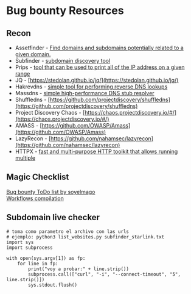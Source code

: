 # Bug bounty Resources

## Recon
- Assetfinder - [Find domains and subdomains potentially related to a given domain.](https://github.com/tomnomnom/assetfinder)  
- Subfinder - [subdomain discovery tool](https://github.com/projectdiscovery/subfinder)  
- Prips - [tool that can be used to print all of the IP address on a given range](https://gitlab.com/prips/prips)  
- JQ - [https://stedolan.github.io/jq/](https://stedolan.github.io/jq/)  
- Hakrevdns - [simple tool for performing reverse DNS lookups](https://github.com/hakluke/hakrevdns)  
- Massdns - [simple high-performance DNS stub resolver](https://github.com/blechschmidt/massdns)
- Shuffledns - [https://github.com/projectdiscovery/shuffledns](https://github.com/projectdiscovery/shuffledns)  
- Project Discovery Chaos - [https://chaos.projectdiscovery.io/#/](https://chaos.projectdiscovery.io/#/)  
- AMASS - [https://github.com/OWASP/Amass](https://github.com/OWASP/Amass) 
- LazyRecon - [https://github.com/nahamsec/lazyrecon](https://github.com/nahamsec/lazyrecon)
- HTTPX - [fast and multi-purpose HTTP toolkit that allows running multiple](https://github.com/projectdiscovery/httpx)

## Magic Checklist
[Bug bounty ToDo list by soyelmago](https://github.com/alanbriangh/Magic-CheckList-for-Web-Applications)  
[Workflows compilation](https://pentester.land/cheatsheets/2019/03/25/compilation-of-recon-workflows.html)

## Subdomain live checker
```
# toma como parametro el archivo con las urls
# ejemplo: python3 list_websites.py subfinder_starlink.txt
import sys
import subprocess

with open(sys.argv[1]) as fp:
    for line in fp:
        print("voy a probar:" + line.strip())
        subprocess.call(["curl", "-i", "--connect-timeout", "5", line.strip()])
        sys.stdout.flush()
```